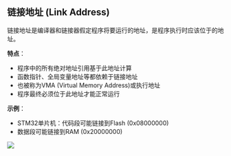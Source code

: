 ## 链接地址 (Link Address)
链接地址是编译器和链接器假定程序将要运行的地址，是程序执行时应该位于的地址。

**特点**：
- 程序中的所有绝对地址引用基于此地址计算
- 函数指针、全局变量地址等都依赖于链接地址
- 也被称为VMA (Virtual Memory Address)或执行地址
- 程序最终必须位于此地址才能正常运行

**示例**：
- STM32单片机：代码段可能链接到Flash (0x08000000) 
- 数据段可能链接到RAM (0x20000000)

![](<#编译流程.png>)